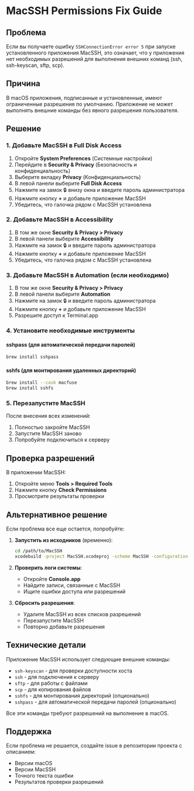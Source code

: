 # MacSSH Permissions Fix Guide

## Проблема

Если вы получаете ошибку `SSHConnectionError error 5` при запуске установленного приложения MacSSH, это означает, что у приложения нет необходимых разрешений для выполнения внешних команд (ssh, ssh-keyscan, sftp, scp).

## Причина

В macOS приложения, подписанные и установленные, имеют ограниченные разрешения по умолчанию. Приложение не может выполнять внешние команды без явного разрешения пользователя.

## Решение

### 1. Добавьте MacSSH в Full Disk Access

1. Откройте **System Preferences** (Системные настройки)
2. Перейдите в **Security & Privacy** (Безопасность и конфиденциальность)
3. Выберите вкладку **Privacy** (Конфиденциальность)
4. В левой панели выберите **Full Disk Access**
5. Нажмите на замок 🔒 внизу окна и введите пароль администратора
6. Нажмите кнопку **+** и добавьте приложение MacSSH
7. Убедитесь, что галочка рядом с MacSSH установлена

### 2. Добавьте MacSSH в Accessibility

1. В том же окне **Security & Privacy > Privacy**
2. В левой панели выберите **Accessibility**
3. Нажмите на замок 🔒 и введите пароль администратора
4. Нажмите кнопку **+** и добавьте приложение MacSSH
5. Убедитесь, что галочка рядом с MacSSH установлена

### 3. Добавьте MacSSH в Automation (если необходимо)

1. В том же окне **Security & Privacy > Privacy**
2. В левой панели выберите **Automation**
3. Нажмите на замок 🔒 и введите пароль администратора
4. Нажмите кнопку **+** и добавьте приложение MacSSH
5. Разрешите доступ к Terminal.app

### 4. Установите необходимые инструменты

#### sshpass (для автоматической передачи паролей)
```bash
brew install sshpass
```

#### sshfs (для монтирования удаленных директорий)
```bash
brew install --cask macfuse
brew install sshfs
```

### 5. Перезапустите MacSSH

После внесения всех изменений:
1. Полностью закройте MacSSH
2. Запустите MacSSH заново
3. Попробуйте подключиться к серверу

## Проверка разрешений

В приложении MacSSH:
1. Откройте меню **Tools > Required Tools**
2. Нажмите кнопку **Check Permissions**
3. Просмотрите результаты проверки

## Альтернативное решение

Если проблема все еще остается, попробуйте:

1. **Запустить из исходников** (временно):
   ```bash
   cd /path/to/MacSSH
   xcodebuild -project MacSSH.xcodeproj -scheme MacSSH -configuration Debug
   ```

2. **Проверить логи системы**:
   - Откройте **Console.app**
   - Найдите записи, связанные с MacSSH
   - Ищите ошибки доступа или разрешений

3. **Сбросить разрешения**:
   - Удалите MacSSH из всех списков разрешений
   - Перезапустите MacSSH
   - Повторно добавьте разрешения

## Технические детали

Приложение MacSSH использует следующие внешние команды:
- `ssh-keyscan` - для проверки доступности хоста
- `ssh` - для подключения к серверу
- `sftp` - для работы с файлами
- `scp` - для копирования файлов
- `sshfs` - для монтирования директорий (опционально)
- `sshpass` - для автоматической передачи паролей (опционально)

Все эти команды требуют разрешений на выполнение в macOS.

## Поддержка

Если проблема не решается, создайте issue в репозитории проекта с описанием:
- Версии macOS
- Версии MacSSH
- Точного текста ошибки
- Результатов проверки разрешений
